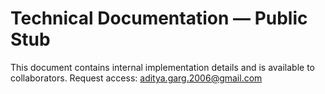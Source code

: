 # Technical Documentation — Public Stub

This document contains internal implementation details and is available to collaborators.
Request access: aditya.garg.2006@gmail.com
